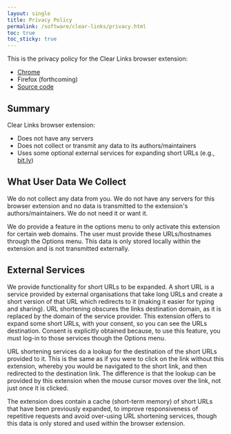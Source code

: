 ```yaml
---
layout: single
title: Privacy Policy
permalink: /software/clear-links/privacy.html
toc: true
toc_sticky: true
---
```


<!-- markdownlint-disable MD033 -->

This is the privacy policy for the Clear Links browser extension:

- <i class="fab fa-chrome fa-fw" aria-hidden="true"></i> [Chrome](https://chrome.google.com/webstore/detail/clear-links/banknjcfbmhcbebgekpcenheaghfcood)
- <i class="fab fa-firefox fa-fw" aria-hidden="true"></i> Firefox (forthcoming)
- <i class="fab fa-github fa-fw" aria-hidden="true"></i> [Source code](https://github.com/ChristopherBull/Clear-Links)

## Summary

Clear Links browser extension:

- Does not have any servers
- Does not collect or transmit any data to its authors/maintainers
- Uses some optional external services for expanding short URLs (e.g., [bit.ly](https://bitly.com/))

## What User Data We Collect

We do not collect any data from you. We do not have any servers for this browser extension and no data is transmitted to the extension's authors/maintainers. We do not need it or want it.

We do provide a feature in the options menu to only activate this extension for certain web domains. The user must provide these URLs/hostnames through the Options menu. This data is only stored locally within the extension and is not transmitted externally.

## External Services

We provide functionality for short URLs to be expanded. A short URL is a service provided by external organisations that take long URLs and create a short version of that URL which redirects to it (making it easier for typing and sharing). URL shortening obscures the links destination domain, as it is replaced by the domain of the service provider. This extension offers to expand some short URLs, with your consent, so you can see the URLs destination. Consent is explicitly obtained because, to use this feature, you must log-in to those services though the Options menu.

URL shortening services do a lookup for the destination of the short URLs provided to it. This is the same as if you were to click on the link without this extension, whereby you would be navigated to the short link, and then redirected to the destination link. The difference is that the lookup can be provided by this extension when the mouse cursor moves over the link, not just once it is clicked.

The extension does contain a cache (short-term memory) of short URLs that have been previously expanded, to improve responsiveness of repetitive requests and avoid over-using URL shortening services, though this data is only stored and used within the browser extension.
